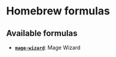 # Homebrew formulas

## Available formulas

* [**`mage-wizard`**](./Formula/mage-wizard.rb): Mage Wizard

